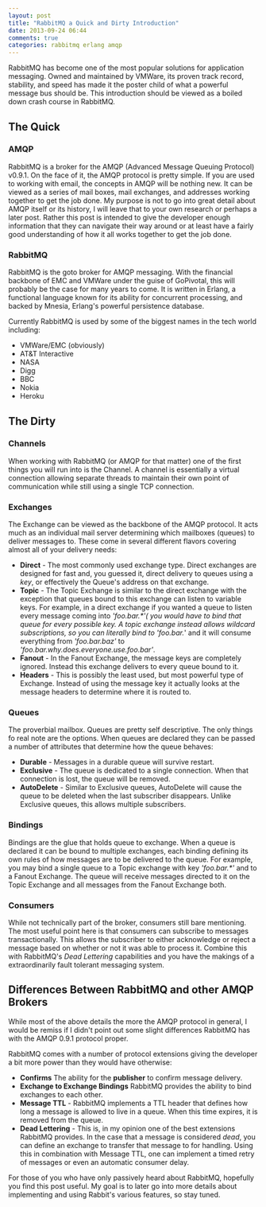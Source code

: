 ```yaml
---
layout: post
title: "RabbitMQ a Quick and Dirty Introduction"
date: 2013-09-24 06:44
comments: true
categories: rabbitmq erlang amqp
---
```


RabbitMQ has become one of the most popular solutions for application messaging. Owned and maintained by VMWare, its
proven track record, stability, and speed has made it the poster child of what a powerful message bus should be. This
introduction should be viewed as a boiled down crash course in RabbitMQ.

The Quick
---------

### AMQP ###

RabbitMQ is a broker for the AMQP (Advanced Message Queuing Protocol) v0.9.1. On the face of it, the AMQP protocol is
pretty simple. If you are used to working with email, the concepts in AMQP will be nothing new. It can be viewed as a
series of mail boxes, mail exchanges, and addresses working together to get the job done. My purpose is not to
go into great detail about AMQP itself or its history, I will leave that to your own research or perhaps a later post.
Rather this post is intended to give the developer enough information that they can navigate their way around or at
least have a fairly good understanding of how it all works together to get the job done.

### RabbitMQ ###

RabbitMQ is the goto broker for AMQP messaging. With the financial backbone of EMC and VMWare under the guise of
GoPivotal, this will probably be the case for many years to come. It is written in Erlang, a functional language
known for its ability for concurrent processing, and backed by Mnesia, Erlang's powerful persistence database.

Currently RabbitMQ is used by some of the biggest names in the tech world including:

* VMWare/EMC (obviously)
* AT&T Interactive
* NASA
* Digg
* BBC
* Nokia
* Heroku


The Dirty
---------

### Channels ###

When working with RabbitMQ (or AMQP for that matter) one of the first things you will run into is the Channel. A
channel is essentially a virtual connection allowing separate threads to maintain their own point of communication while
still using a single TCP connection.

### Exchanges ###

The Exchange can be viewed as the backbone of the AMQP protocol. It acts much as an individual mail server determining
which mailboxes (queues) to deliver messages to. These come in several different flavors covering almost all of your
delivery needs:

* **Direct** - The most commonly used exchange type. Direct exchanges are designed for fast and, you guessed it, direct
  delivery to queues using a *key*, or effectively the Queue's address on that exchange.
* **Topic** - The Topic Exchange is similar to the direct exchange with the exception that queues bound to this exchange
  can listen to variable keys. For example, in a direct exchange if you wanted a queue to listen every message coming
  into *'foo.bar.\*'( you would have to bind that queue for every possible key. A topic exchange instead allows wildcard
  subscriptions, so you can literally bind to 'foo.bar.*' and it will consume everything from *'foo.bar.baz'* to
  *'foo.bar.why.does.everyone.use.foo.bar'*.
* **Fanout** - In the Fanout Exchange, the message keys are completely ignored. Instead this exchange delivers to every
  queue bound to it.
* **Headers** - This is possibly the least used, but most powerful type of Exchange. Instead of using the message key
  it actually looks at the message headers to determine where it is routed to.

### Queues ###

The proverbial mailbox. Queues are pretty self descriptive. The only things fo real note are the options. When queues
are declared they can be passed a number of attributes that determine how the queue behaves:

* **Durable** - Messages in a durable queue will survive restart.
* **Exclusive** - The queue is dedicated to a single connection. When that connection is lost, the queue will be
  removed.
* **AutoDelete** - Similar to Exclusive queues, AutoDelete will cause the queue to be deleted when the last subscriber
  disappears. Unlike Exclusive queues, this allows multiple subscribers.

### Bindings ###

Bindings are the glue that holds queue to exchange. When a queue is declared it can be bound to multiple exchanges,
each binding defining its own rules of how messages are to be delivered to the queue. For example, you may bind a
single queue to a Topic exchange with key *'foo.bar.\*'* and to a Fanout Exchange. The queue will receive messages
directed to it on the Topic Exchange and all messages from the Fanout Exchange both.

### Consumers ###

While not technically part of the broker, consumers still bare mentioning. The most useful point here is that consumers
can subscribe to messages transactionally. This allows the subscriber to either acknowledge or reject a message based
on whether or not it was able to process it. Combine this with RabbitMQ's *Dead Lettering* capabilities and you have
the makings of a extraordinarily fault tolerant messaging system.

Differences Between RabbitMQ and other AMQP Brokers
---------------------------------------------------

While most of the above details the more the AMQP protocol in general, I would be remiss if I didn't point out some
slight differences RabbitMQ has with the AMQP 0.9.1 protocol proper.

RabbitMQ comes with a number of protocol extensions giving the developer a bit more power than they would have
otherwise:

* **Confirms** The ability for the **publisher** to confirm message delivery.
* **Exchange to Exchange Bindings** RabbitMQ provides the ability to bind exchanges to each other.
* **Message TTL** - RabbitMQ implements a TTL header that defines how long a message is allowed to live in a queue.
  When this time expires, it is removed from the queue.
* **Dead Lettering** - This is, in my opinion one of the best extensions RabbitMQ provides. In the case that a message
  is considered *dead*, you can define an exchange to transfer that message to for handling. Using this in combination
  with Message TTL, one can implement a timed retry of messages or even an automatic consumer delay.


For those of you who have only passively heard about RabbitMQ, hopefully you find this post useful. My goal is to later
go into more details about implementing and using Rabbit's various features, so stay tuned.
